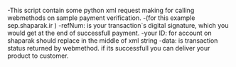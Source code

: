 -This script contain some python xml request making for calling webmethods on sample payment verification.
-(for this example sep.shaparak.ir )
-refNum: is your transaction`s digital signature, which you would get at the end of successfull payment.
-your ID: for account on shaparak should replace in the middle of xml string
-data: is transaction status returned by webmethod. if its successfull you can deliver your product to customer.
